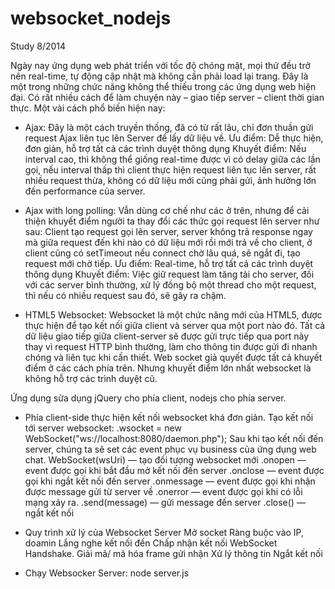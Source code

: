 websocket_nodejs
================

Study 8/2014

Ngày nay ứng dụng web phát triển với tốc độ chóng mặt, mọi thứ đều trở nên real-time, tự động cập nhật mà không cần phải load lại trang. Đây là một 
trong những chức năng không thể thiếu trong các ứng dụng web hiện đại. Có rất nhiều cách để làm chuyện này – giao tiếp server – client thời gian thực.
Một vài cách phổ biến hiện nay:

- Ajax: Đây là một cách truyền thống, đã có từ rất lâu, chỉ đơn thuần gửi request Ajax liên tục lên Server để lấy dữ liệu về.
Ưu điểm: Dễ thực hiện, đơn giản, hỗ trợ tất cả các trình duyệt thông dụng
Khuyết điểm: Nếu interval cao, thì không thể giống real-time được vì có delay giữa các lần gọi, nếu interval thấp thì client thực hiện request liên tục lên server, rất nhiều request thừa, không có dữ liệu mới cũng phải gửi, ảnh hưởng lớn đến performance của server.

- Ajax with long polling: Vẫn dùng cơ chế như các ở trên, nhưng để cải thiện khuyết điểm người ta thay đổi các thức gọi request lên server như sau: Client tạo request gọi lên server, server không trả response ngay mà giữa request đến khi nào có dữ liệu mới rồi mới trả về cho client, ở client cũng có setTimeout nếu connect chờ lâu quá, sẽ ngắt đi, tạo request mới chờ tiếp.
Ưu điểm: Real-time, hỗ trợ tất cả các trình duyệt thông dụng
Khuyết điểm: Việc giữ request làm tăng tải cho server, đối với các server bình thường, xử lý đồng bộ một thread cho một request, thì nếu có nhiều request sau đó, sẽ gây ra chậm.

- HTML5 Websocket: Websocket là một chức năng mới của HTML5, được thực hiện để tạo kết nối giữa client và server qua một port nào đó. Tất cả dữ liệu giao tiếp giữa client-server sẽ được gửi trực tiếp qua port này thay vì request HTTP bình thường, làm cho thông tin được gửi đi nhanh chóng và liên tục khi cần thiết.
Web socket giả quyết được tất cả khuyết điểm ở các cách phía trên.
Nhưng khuyết điểm lớn nhất websocket là không hỗ trợ các trình duyệt cũ.

Ứng dụng sửa dụng jQuery cho phía client, nodejs cho phía server.
- Phía client-side thực hiện kết nối websocket khá đơn giản.
Tạo kết nối tới server websocket:
.wsocket = new WebSocket("ws://localhost:8080/daemon.php"); 
Sau khi tạo kết nối đến server, chúng ta sẽ set các event phục vụ business của ứng dụng web chat.
WebSocket(wsUri) — tạo đối tượng websocket mới
.onopen — event được gọi khi bắt đầu mở kết nối đến server
.onclose — event được gọi khi ngắt kết nối đến server
.onmessage — event được gọi khi nhận được message gửi từ server về
.onerror — event được gọi khi có lỗi mạng xảy ra.
.send(message) — gửi message đến server
.close() — ngắt kết nối

- Quy trình xử lý của Websocket Server
Mở socket
Ràng buộc vào IP, doamin
Lắng nghe kết nối đến
Chấp nhận kết nối
WebSocket Handshake.
Giải mã/ mã hóa frame gửi nhận
Xử lý thông tin
Ngắt kết nối

- Chạy Websocker Server:
node server.js